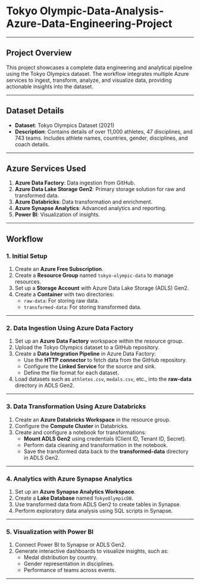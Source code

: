# **Tokyo Olympic-Data-Analysis-Azure-Data-Engineering-Project**

---

## **Project Overview**
This project showcases a complete data engineering and analytical pipeline using the Tokyo Olympics dataset. The workflow integrates multiple Azure services to ingest, transform, analyze, and visualize data, providing actionable insights into the dataset.

---

## **Dataset Details**
- **Dataset**: Tokyo Olympics Dataset (2021)  
- **Description**: Contains details of over 11,000 athletes, 47 disciplines, and 743 teams. Includes athlete names, countries, gender, disciplines, and coach details.  

---

## **Azure Services Used**
1. **Azure Data Factory**: Data ingestion from GitHub.  
2. **Azure Data Lake Storage Gen2**: Primary storage solution for raw and transformed data.  
3. **Azure Databricks**: Data transformation and enrichment.  
4. **Azure Synapse Analytics**: Advanced analytics and reporting.  
5. **Power BI**: Visualization of insights.  

---

## **Workflow**

### **1. Initial Setup**
1. Create an **Azure Free Subscription**.  
2. Create a **Resource Group** named `tokyo-olympic-data` to manage resources.  
3. Set up a **Storage Account** with Azure Data Lake Storage (ADLS) Gen2.  
4. Create a **Container** with two directories:
   - `raw-data`: For storing raw data.  
   - `transformed-data`: For storing transformed data.  

---

### **2. Data Ingestion Using Azure Data Factory**
1. Set up an **Azure Data Factory** workspace within the resource group.  
2. Upload the Tokyo Olympics dataset to a GitHub repository.  
3. Create a **Data Integration Pipeline** in Azure Data Factory:
   - Use the **HTTP connector** to fetch data from the GitHub repository.  
   - Configure the **Linked Service** for the source and sink.  
   - Define the file format for each dataset.  
4. Load datasets such as `athletes.csv`, `medals.csv`, etc., into the **raw-data** directory in ADLS Gen2.  

---

### **3. Data Transformation Using Azure Databricks**
1. Create an **Azure Databricks Workspace** in the resource group.  
2. Configure the **Compute Cluster** in Databricks.  
3. Create and configure a notebook for transformations:  
   - **Mount ADLS Gen2** using credentials (Client ID, Tenant ID, Secret).  
   - Perform data cleaning and transformation in the notebook.  
   - Save the transformed data back to the **transformed-data** directory in ADLS Gen2.  

---

### **4. Analytics with Azure Synapse Analytics**
1. Set up an **Azure Synapse Analytics Workspace**.  
2. Create a **Lake Database** named `TokyoOlympicDB`.  
3. Use transformed data from ADLS Gen2 to create tables in Synapse.  
4. Perform exploratory data analysis using SQL scripts in Synapse.  

---

### **5. Visualization with Power BI**
1. Connect Power BI to Synapse or ADLS Gen2.  
2. Generate interactive dashboards to visualize insights, such as:  
   - Medal distribution by country.  
   - Gender representation in disciplines.  
   - Performance of teams across events.  

---


